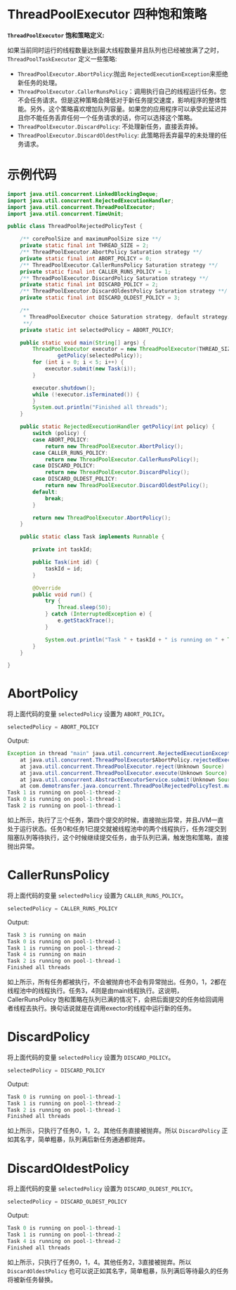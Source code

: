 ThreadPoolExecutor 四种饱和策略
====

**```ThreadPoolExecutor``` 饱和策略定义:**

如果当前同时运行的线程数量达到最大线程数量并且队列也已经被放满了之时，```ThreadPoolTaskExecutor``` 定义一些策略:

* ```ThreadPoolExecutor.AbortPolicy```:抛出 ```RejectedExecutionException```来拒绝新任务的处理。
* ```ThreadPoolExecutor.CallerRunsPolicy```：调用执行自己的线程运行任务。您不会任务请求。但是这种策略会降低对于新任务提交速度，影响程序的整体性能。另外，这个策略喜欢增加队列容量。如果您的应用程序可以承受此延迟并且你不能任务丢弃任何一个任务请求的话，你可以选择这个策略。
* ```ThreadPoolExecutor.DiscardPolicy```: 不处理新任务，直接丢弃掉。
* ```ThreadPoolExecutor.DiscardOldestPolicy```: 此策略将丢弃最早的未处理的任务请求。

示例代码
====

```java
import java.util.concurrent.LinkedBlockingDeque;
import java.util.concurrent.RejectedExecutionHandler;
import java.util.concurrent.ThreadPoolExecutor;
import java.util.concurrent.TimeUnit;

public class ThreadPoolRejectedPolicyTest {

	/** corePoolSize and maximumPoolSize size **/
	private static final int THREAD_SIZE = 2;
	/** ThreadPoolExecutor.AbortPolicy Saturation strategy **/
	private static final int ABORT_POLICY = 0;
	/** ThreadPoolExecutor.CallerRunsPolicy Saturation strategy **/
	private static final int CALLER_RUNS_POLICY = 1;
	/** ThreadPoolExecutor.DiscardPolicy Saturation strategy **/
	private static final int DISCARD_POLICY = 2;
	/** ThreadPoolExecutor.DiscardOldestPolicy Saturation strategy **/
	private static final int DISCARD_OLDEST_POLICY = 3;

	/**
	 * ThreadPoolExecutor choice Saturation strategy, default strategy:AbortPolicy
	 **/
	private static int selectedPolicy = ABORT_POLICY;

	public static void main(String[] args) {
		ThreadPoolExecutor executor = new ThreadPoolExecutor(THREAD_SIZE, THREAD_SIZE, 0L, TimeUnit.MILLISECONDS, new LinkedBlockingDeque<>(1),
				getPolicy(selectedPolicy));
		for (int i = 0; i < 5; i++) {
			executor.submit(new Task(i));
		}

		executor.shutdown();
		while (!executor.isTerminated()) {
		}
		System.out.println("Finished all threads");
	}

	public static RejectedExecutionHandler getPolicy(int policy) {
		switch (policy) {
		case ABORT_POLICY:
			return new ThreadPoolExecutor.AbortPolicy();
		case CALLER_RUNS_POLICY:
			return new ThreadPoolExecutor.CallerRunsPolicy();
		case DISCARD_POLICY:
			return new ThreadPoolExecutor.DiscardPolicy();
		case DISCARD_OLDEST_POLICY:
			return new ThreadPoolExecutor.DiscardOldestPolicy();
		default:
			break;
		}

		return new ThreadPoolExecutor.AbortPolicy();
	}

	public static class Task implements Runnable {

		private int taskId;

		public Task(int id) {
			taskId = id;
		}

		@Override
		public void run() {
			try {
				Thread.sleep(50);
			} catch (InterruptedException e) {
				e.getStackTrace();
			}

			System.out.println("Task " + taskId + " is running on " + Thread.currentThread().getName());
		}
	}

}
```

AbortPolicy
====

将上面代码的变量 ```selectedPolicy``` 设置为 ```ABORT_POLICY```。

```java
selectedPolicy = ABORT_POLICY
```

Output:

```java
Exception in thread "main" java.util.concurrent.RejectedExecutionException: Task java.util.concurrent.FutureTask@75b84c92 rejected from java.util.concurrent.ThreadPoolExecutor@6bc7c054[Running, pool size = 2, active threads = 2, queued tasks = 1, completed tasks = 0]
	at java.util.concurrent.ThreadPoolExecutor$AbortPolicy.rejectedExecution(Unknown Source)
	at java.util.concurrent.ThreadPoolExecutor.reject(Unknown Source)
	at java.util.concurrent.ThreadPoolExecutor.execute(Unknown Source)
	at java.util.concurrent.AbstractExecutorService.submit(Unknown Source)
	at com.demotransfer.java.concurrent.ThreadPoolRejectedPolicyTest.main(ThreadPoolRejectedPolicyTest.java:30)
Task 1 is running on pool-1-thread-2
Task 0 is running on pool-1-thread-1
Task 2 is running on pool-1-thread-1
```

如上所示，执行了三个任务，第四个提交的时候，直接抛出异常，并且JVM一直处于运行状态。任务0和任务1已提交就被线程池中的两个线程执行，任务2提交到阻塞队列等待执行，这个时候继续提交任务，由于队列已满，触发饱和策略，直接抛出异常。

CallerRunsPolicy
====

将上面代码的变量 ```selectedPolicy``` 设置为 ```CALLER_RUNS_POLICY```。

```java
selectedPolicy = CALLER_RUNS_POLICY
```

Output:

```java
Task 3 is running on main
Task 0 is running on pool-1-thread-1
Task 1 is running on pool-1-thread-2
Task 4 is running on main
Task 2 is running on pool-1-thread-1
Finished all threads
```

如上所示，所有任务都被执行，不会被抛弃也不会有异常抛出。任务0，1，2都在线程池中的线程执行。任务3，4则是由main线程执行。这说明，CallerRunsPolicy 饱和策略在队列已满的情况下，会把后面提交的任务给回调用者线程去执行。换句话说就是在调用exector的线程中运行新的任务。

DiscardPolicy
====

将上面代码的变量 ```selectedPolicy``` 设置为 ```DISCARD_POLICY```。

```java
selectedPolicy = DISCARD_POLICY
```

Output:

```java
Task 0 is running on pool-1-thread-1
Task 1 is running on pool-1-thread-2
Task 2 is running on pool-1-thread-1
Finished all threads
```

如上所示，只执行了任务0，1，2。其他任务直接被抛弃。所以 ```DiscardPolicy``` 正如其名字，简单粗暴，队列满后新任务通通都抛弃。


DiscardOldestPolicy
====

将上面代码的变量 ```selectedPolicy``` 设置为 ```DISCARD_OLDEST_POLICY```。

```java
selectedPolicy = DISCARD_OLDEST_POLICY
```

Output:

```java
Task 0 is running on pool-1-thread-1
Task 1 is running on pool-1-thread-2
Task 4 is running on pool-1-thread-2
Finished all threads
```

如上所示，只执行了任务0，1，4。其他任务2，3直接被抛弃。所以 ```DiscardOldestPolicy``` 也可以说正如其名字，简单粗暴，队列满后等待最久的任务将被新任务替换。
